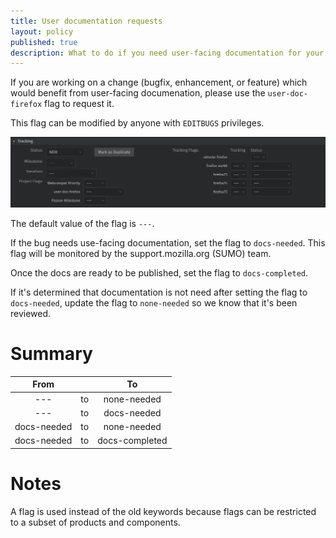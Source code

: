 ```yaml
---
title: User documentation requests
layout: policy
published: true
description: What to do if you need user-facing documentation for your feature or patch on support.mozilla.org (SUMO)
---
```


If you are working on a change (bugfix, enhancement, or feature) which would benefit from user-facing documenation, please use the `user-doc-firefox` flag to request it.

This flag can be modified by anyone with `EDITBUGS` privileges. 

![Image of flag in tracking section of bug](/public/images/sumo-flag.png)

The default value of the flag is `---`. 

If the bug needs use-facing documentation, set the flag to `docs-needed`. This flag will be monitored by the support.mozilla.org (SUMO) team.

Once the docs are ready to be published, set the flag to `docs-completed`.

If it's determined that documentation is not need after setting the flag to `docs-needed`, update the flag to `none-needed` so we know that it's been reviewed.

# Summary

| From        || To           |
| :---: | :---: | :---: |
| ---         | to | none-needed    |
| ---         | to | docs-needed    |
| docs-needed | to | none-needed    |
| docs-needed | to | docs-completed |

# Notes 

A flag is used instead of the old keywords because flags can be restricted to a subset of products and components.
